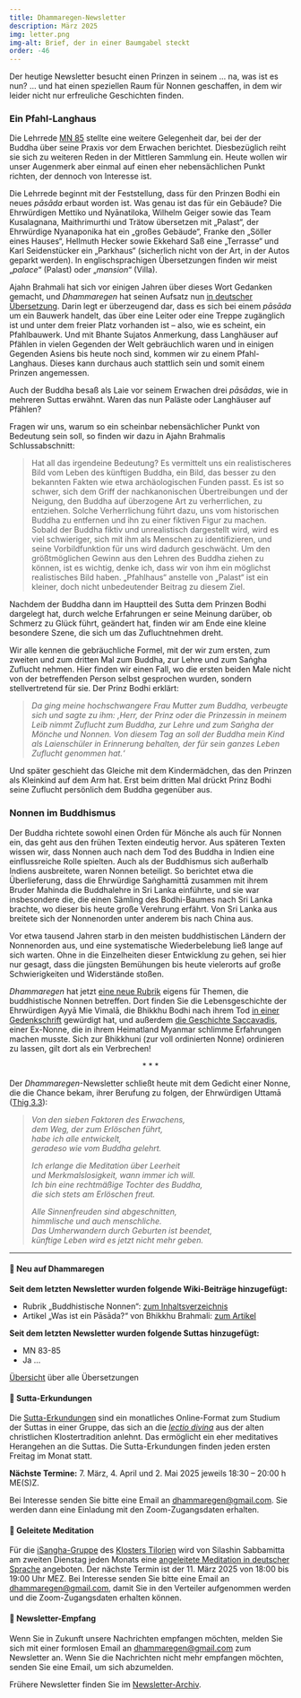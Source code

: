 ```yaml
---
title: Dhammaregen-Newsletter
description: März 2025
img: letter.png
img-alt: Brief, der in einer Baumgabel steckt
order: -46
---
```


Der heutige Newsletter besucht einen Prinzen in seinem … na, was ist es nun? … und hat einen speziellen Raum für Nonnen geschaffen, in dem wir leider nicht nur erfreuliche Geschichten finden.

### Ein Pfahl-Langhaus

Die Lehrrede [MN 85](#/sutta/mn85/de/sabbamitta) stellte eine weitere Gelegenheit dar, bei der der Buddha über seine Praxis vor dem Erwachen berichtet. Diesbezüglich reiht sie sich zu weiteren Reden in der Mittleren Sammlung ein. Heute wollen wir unser Augenmerk aber einmal auf einen eher nebensächlichen Punkt richten, der dennoch von Interesse ist. 

Die Lehrrede beginnt mit der Feststellung, dass für den Prinzen Bodhi ein neues *pāsāda* erbaut worden ist. Was genau ist das für ein Gebäude? Die Ehrwürdigen Mettiko und Nyānatiloka, Wilhelm Geiger sowie das Team Kusalagnana, Maithrimurthi und Trätow übersetzen mit „Palast“, der Ehrwürdige Nyanaponika hat ein „großes Gebäude“, Franke den „Söller eines Hauses“, Hellmuth Hecker sowie Ekkehard Saß eine „Terrasse“ und Karl Seidenstücker ein „Parkhaus“ (sicherlich nicht von der Art, in der Autos geparkt werden). In englischsprachigen Übersetzungen finden wir meist „*palace*“ (Palast) oder „*mansion*“ (Villa).

Ajahn Brahmali hat sich vor einigen Jahren über dieses Wort Gedanken gemacht, und *Dhammaregen* hat seinen Aufsatz nun [in deutscher Übersetzung](#/wiki/buddhismuskunde/pasada). Darin legt er überzeugend dar, dass es sich bei einem *pāsāda* um ein Bauwerk handelt, das über eine Leiter oder eine Treppe zugänglich ist und unter dem freier Platz vorhanden ist – also, wie es scheint, ein Pfahlbauwerk. Und mit Bhante Sujatos Anmerkung, dass Langhäuser auf Pfählen in vielen Gegenden der Welt gebräuchlich waren und in einigen Gegenden Asiens bis heute noch sind, kommen wir zu einem Pfahl-Langhaus. Dieses kann durchaus auch stattlich sein und somit einem Prinzen angemessen.

Auch der Buddha besaß als Laie vor seinem Erwachen drei *pāsādas*, wie in mehreren Suttas erwähnt. Waren das nun Paläste oder Langhäuser auf Pfählen?

Fragen wir uns, warum so ein scheinbar nebensächlicher Punkt von Bedeutung sein soll, so finden wir dazu in Ajahn Brahmalis Schlussabschnitt:

>Hat all das irgendeine Bedeutung? Es vermittelt uns ein realistischeres Bild vom Leben des künftigen Buddha, ein Bild, das besser zu den bekannten Fakten wie etwa archäologischen Funden passt. Es ist so schwer, sich dem Griff der nachkanonischen Übertreibungen und der Neigung, den Buddha auf überzogene Art zu verherrlichen, zu entziehen. Solche Verherrlichung führt dazu, uns vom historischen Buddha zu entfernen und ihn zu einer fiktiven Figur zu machen. Sobald der Buddha fiktiv und unrealistisch dargestellt wird, wird es viel schwieriger, sich mit ihm als Menschen zu identifizieren, und seine Vorbildfunktion für uns wird dadurch geschwächt. Um den größtmöglichen Gewinn aus den Lehren des Buddha ziehen zu können, ist es wichtig, denke ich, dass wir von ihm ein möglichst realistisches Bild haben. „Pfahlhaus“ anstelle von „Palast“ ist ein kleiner, doch nicht unbedeutender Beitrag zu diesem Ziel.

Nachdem der Buddha dann im Hauptteil des Sutta dem Prinzen Bodhi dargelegt hat, durch welche Erfahrungen er seine Meinung darüber, ob Schmerz zu Glück führt, geändert hat, finden wir am Ende eine kleine besondere Szene, die sich um das Zufluchtnehmen dreht.

Wir alle kennen die gebräuchliche Formel, mit der wir zum ersten, zum zweiten und zum dritten Mal zum Buddha, zur Lehre und zum Saṅgha Zuflucht nehmen. Hier finden wir einen Fall, wo die ersten beiden Male nicht von der betreffenden Person selbst gesprochen wurden, sondern stellvertretend für sie. Der Prinz Bodhi erklärt:

>*Da ging meine hochschwangere Frau Mutter zum Buddha, verbeugte sich und sagte zu ihm: ‚Herr, der Prinz oder die Prinzessin in meinem Leib nimmt Zuflucht zum Buddha, zur Lehre und zum Saṅgha der Mönche und Nonnen. Von diesem Tag an soll der Buddha mein Kind als Laienschüler in Erinnerung behalten, der für sein ganzes Leben Zuflucht genommen hat.‘* 

Und später geschieht das Gleiche mit dem Kindermädchen, das den Prinzen als Kleinkind auf dem Arm hat. Erst beim dritten Mal drückt Prinz Bodhi seine Zuflucht persönlich dem Buddha gegenüber aus.

### Nonnen im Buddhismus

Der Buddha richtete sowohl einen Orden für Mönche als auch für Nonnen ein, das geht aus den frühen Texten eindeutig hervor. Aus späteren Texten wissen wir, dass Nonnen auch nach dem Tod des Buddha in Indien eine einflussreiche Rolle spielten. Auch als der Buddhismus sich außerhalb Indiens ausbreitete, waren Nonnen beteiligt. So berichtet etwa die Überlieferung, dass die Ehrwürdige Saṅghamittā zusammen mit ihrem Bruder Mahinda die Buddhalehre in Sri Lanka einführte, und sie war insbesondere die, die einen Sämling des Bodhi-Baumes nach Sri Lanka brachte, wo dieser bis  heute große Verehrung erfährt. Von Sri Lanka aus breitete sich der Nonnenorden unter anderem bis nach China aus.

Vor etwa tausend Jahren starb in den meisten buddhistischen Ländern der Nonnenorden aus, und eine systematische Wiederbelebung ließ lange auf sich warten. Ohne in die Einzelheiten dieser Entwicklung zu gehen, sei hier nur gesagt, dass die jüngsten Bemühungen bis heute vielerorts auf große Schwierigkeiten und Widerstände stoßen.

*Dhammaregen* hat jetzt [eine neue Rubrik](#/wiki/nonnen/inhalt) eigens für Themen, die buddhistische Nonnen betreffen. Dort finden Sie die Lebensgeschichte der Ehrwürdigen Ayyā Mie Vimalā, die Bhikkhu Bodhi nach ihrem Tod [in einer Gedenkschrift](#/wiki/nonnen/mievimala) gewürdigt hat, und außerdem [die Geschichte Saccavadis](#/wiki/nonnen/saccavadi), einer Ex-Nonne, die in ihrem Heimatland Myanmar schlimme Erfahrungen machen musste. Sich zur Bhikkhuni (zur voll ordinierten Nonne) ordinieren zu lassen, gilt dort als ein Verbrechen!

<div style="text-align: center;">* * *</div>

Der *Dhammaregen*-Newsletter schließt heute mit dem Gedicht einer Nonne, die die Chance bekam, ihrer Berufung zu folgen, der Ehrwürdigen Uttamā ([Thig 3.3](#/sutta/thig3.3/de/sabbamitta)):

>*Von den sieben Faktoren des Erwachens,*  
*dem Weg, der zum Erlöschen führt,*  
*habe ich alle entwickelt,*  
*geradeso wie vom Buddha gelehrt.*
>
>*Ich erlange die Meditation über Leerheit*  
*und Merkmalslosigkeit, wann immer ich will.*  
*Ich bin eine rechtmäßige Tochter des Buddha,*  
*die sich stets am Erlöschen freut.*
>
>*Alle Sinnenfreuden sind abgeschnitten,*  
*himmlische und auch menschliche.*  
*Das Umherwandern durch Geburten ist beendet,*  
*künftige Leben wird es jetzt nicht mehr geben.*

---

#### 🔸 Neu auf Dhammaregen

**Seit dem letzten Newsletter wurden folgende Wiki-Beiträge hinzugefügt:**

- Rubrik „Buddhistische Nonnen“: [zum Inhaltsverzeichnis](#/wiki/nonnen/inhalt)
- Artikel „Was ist ein Pāsāda?“ von Bhikkhu Brahmali: [zum Artikel](#/wiki/buddhismuskunde/pasada)

**Seit dem letzten Newsletter wurden folgende Suttas hinzugefügt:**
- MN 83-85
- Ja …

[Übersicht](#/wiki/uebersetzung/uebersicht) über alle Übersetzungen

#### 🔸 Sutta-Erkundungen 

Die [Sutta-Erkundungen](#/wiki/erkundung) sind ein monatliches Online-Format zum Studium der Suttas in einer Gruppe, das sich an die [*lectio divina*](https://de.wikipedia.org/wiki/Lectio_divina) aus der alten christlichen Klostertradition anlehnt. Das ermöglicht ein eher meditatives Herangehen an die Suttas. Die Sutta-Erkundungen finden jeden ersten Freitag im Monat statt. 

**Nächste Termine:** 7. März, 4. April und 2. Mai 2025 jeweils 18:30 – 20:00 h ME(S)Z.

Bei Interesse senden Sie bitte eine Email an [dhammaregen@gmail.com](mailto:dhammaregen@gmail.com). Sie werden dann eine Einladung mit den Zoom-Zugangsdaten erhalten.

#### 🔸 Geleitete Meditation 

Für die [iSangha-Gruppe](https://www.samita.be/de/isangha/) des [Klosters Tilorien](https://www.samita.be/de/tilorien-monastery/) wird von Silashin Sabbamitta am zweiten Dienstag jeden Monats eine [angeleitete Meditation in deutscher Sprache](#/wiki/meditation) angeboten. Der nächste Termin ist der 11. März 2025 von 18:00 bis 19:00 Uhr MEZ. Bei Interesse senden Sie bitte eine Email an [dhammaregen@gmail.com](mailto:dhammaregen@gmail.com), damit Sie in den Verteiler aufgenommen werden und die Zoom-Zugangsdaten erhalten können.

#### 🔸 Newsletter-Empfang

Wenn Sie in Zukunft unsere Nachrichten empfangen möchten, melden Sie sich mit einer formlosen Email an [dhammaregen@gmail.com](mailto:dhammaregen@gmail.com) zum Newsletter an. Wenn Sie die Nachrichten nicht mehr empfangen möchten, senden Sie eine Email, um sich abzumelden. 

Frühere Newsletter finden Sie im [Newsletter-Archiv](#/wiki/news/inhalt).